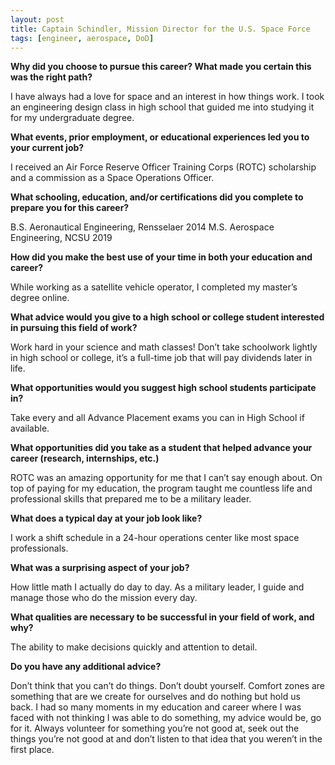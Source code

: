 ```yaml
---
layout: post
title: Captain Schindler, Mission Director for the U.S. Space Force
tags: [engineer, aerospace, DoD]
---
```


**Why did you choose to pursue this career?  What made you certain this was the right path?**

I have always had a love for space and an interest in how things work.  I took an engineering design class in high school that guided me into studying it for my undergraduate degree.

**What events, prior employment, or educational experiences led you to your current job?**

I received an Air Force Reserve Officer Training Corps (ROTC) scholarship and a commission as a Space Operations Officer.

**What schooling, education, and/or certifications did you complete to prepare you for this career?**

B.S. Aeronautical Engineering, Rensselaer 2014
M.S. Aerospace Engineering, NCSU 2019

**How did you make the best use of your time in both your education and career?**

While working as a satellite vehicle operator, I completed my master’s degree online.

**What advice would you give to a high school or college student interested in pursuing this field of work?**

Work hard in your science and math classes! Don’t take schoolwork lightly in high school or college, it’s a full-time job that will pay dividends later in life.

**What opportunities would you suggest high school students participate in?**

Take every and all Advance Placement exams you can in High School if available.

**What opportunities did you take as a student that helped advance your career (research, internships, etc.)**

ROTC was an amazing opportunity for me that I can’t say enough about.  On top of paying for my education,  the program taught me countless life and professional skills that prepared me to be a military leader.

**What does a typical day at your job look like?**

I work a shift schedule in a 24-hour operations center like most space professionals.

**What was a surprising aspect of your job?**

How little math I actually do day to day.  As a military leader, I guide and manage those who do the mission every day.  

**What qualities are necessary to be successful in your field of work, and why?**

The ability to make decisions quickly and attention to detail.

**Do you have any additional advice?**

Don’t think that you can’t do things. Don’t doubt yourself. Comfort zones are something that are we create for ourselves and do nothing but hold us back.  I had so many moments in my education and career where I was faced with not thinking I was able to do something, my advice would be, go for it.  Always volunteer for something you’re not good at, seek out the things you’re not good at and don’t listen to that idea that you weren’t in the first place.
